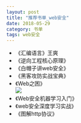 ```yaml
---
layout: post
title: "推荐书单_web安全"
date: 2018-05-29
category: 书单 
tags: web安全
---
```


+ 《汇编语言》王爽
+ 《逆向工程核心原理》
+ 《白帽子讲web安全》
+ 《黑客攻防实战宝典》
+ 《Web之困》  
![](https://gss0.bdstatic.com/94o3dSag_xI4khGkpoWK1HF6hhy/baike/c0%3Dbaike80%2C5%2C5%2C80%2C26/sign=17be28a8a2ec08fa320d1bf538875608/e1fe9925bc315c60d415e7f88fb1cb1349547721.jpg)
+ 《Web安全机器学习入门》
+ 《web安全深度学习实战》
+ 《图解http协议》

